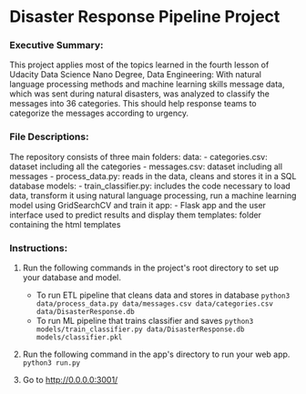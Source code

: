 # Disaster Response Pipeline Project

### Executive Summary:
This project applies most of the topics learned in the fourth lesson of Udacity Data Science Nano Degree, Data Engineering:
With natural language processing methods and machine learning skills message data, which was sent during natural disasters, was analyzed to classify the messages into 36 categories. This should help response teams to categorize the messages according to urgency.

### File Descriptions:
The repository consists of three main folders:
    data:
        - categories.csv: dataset including all the categories
        - messages.csv: dataset including all messages
        - process_data.py: reads in the data, cleans and stores it in a SQL database
    models:
        - train_classifier.py: includes the code necessary to load data, transform it using natural language processing, run a           machine learning model using GridSearchCV and train it
    app:
        -  Flask app and the user interface used to predict results and display them
        templates: folder containing the html templates
    

### Instructions:
1. Run the following commands in the project's root directory to set up your database and model.

    - To run ETL pipeline that cleans data and stores in database
        `python3 data/process_data.py data/messages.csv data/categories.csv data/DisasterResponse.db`
    - To run ML pipeline that trains classifier and saves
        `python3 models/train_classifier.py data/DisasterResponse.db models/classifier.pkl`

2. Run the following command in the app's directory to run your web app.
    `python3 run.py`

3. Go to http://0.0.0.0:3001/


